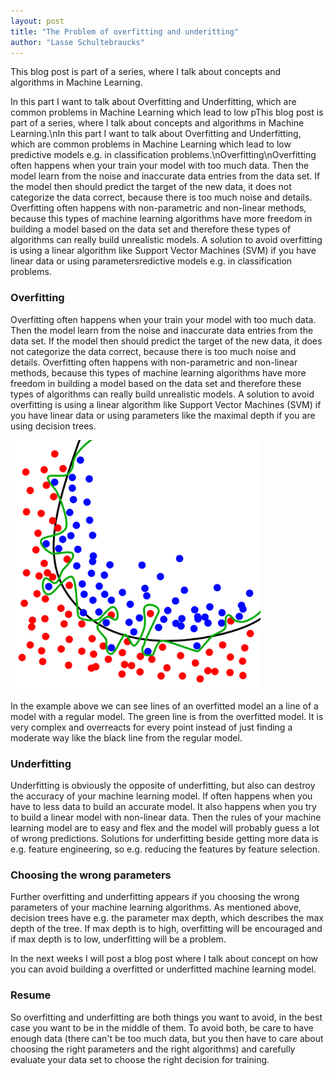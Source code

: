 ```yaml
---
layout: post
title: "The Problem of overfitting and underitting"
author: "Lasse Schultebraucks"
---
```


This blog post is part of a series, where I talk about concepts and algorithms in Machine Learning.

In this part I want to talk about Overfitting and Underfitting, which are common problems in Machine Learning which lead to low pThis blog post is part of a series, where I talk about concepts and algorithms in Machine Learning.\nIn this part I want to talk about Overfitting and Underfitting, which are common problems in Machine Learning which lead to low predictive models e.g. in classification problems.\nOverfitting\nOverfitting often happens when your train your model with too much data. Then the model learn from the noise and inaccurate data entries from the data set. If the model then should predict the target of the new data, it does not categorize the data correct, because there is too much noise and details. Overfitting often happens with non-parametric and non-linear methods, because this types of machine learning algorithms have more freedom in building a model based on the data set and therefore these types of algorithms can really build unrealistic models. A solution to avoid overfitting is using a linear algorithm like Support Vector Machines (SVM) if you have linear data or using parametersredictive models e.g. in classification problems.

### Overfitting

Overfitting often happens when your train your model with too much data. Then the model learn from the noise and inaccurate data entries from the data set. If the model then should predict the target of the new data, it does not categorize the data correct, because there is too much noise and details. Overfitting often happens with non-parametric and non-linear methods, because this types of machine learning algorithms have more freedom in building a model based on the data set and therefore these types of algorithms can really build unrealistic models. A solution to avoid overfitting is using a linear algorithm like Support Vector Machines (SVM) if you have linear data or using parameters like the maximal depth if you are using decision trees.

<img src="/assets/2000px-Overfitting.svg.png" width="400px" height="400px">

In the example above we can see lines of an overfitted model an a line of a model with a regular model. The green line is from the overfitted model. It is very complex and overreacts for every point instead of just finding a moderate way like the black line from the regular model.

### Underfitting

Underfitting is obviously the opposite of underfitting, but also can destroy the accuracy of your machine learning model. If often happens when you have to less data to build an accurate model. It also happens when you try to build a linear model with non-linear data. Then the rules of your machine learning model are to easy and flex and the model will probably guess a lot of wrong predictions. Solutions for underfitting beside getting more data is e.g. feature engineering, so e.g. reducing the features by feature selection.

### Choosing the wrong parameters

Further overfitting and underfitting appears if you choosing the wrong parameters of your machine learning algorithms. As mentioned above, decision trees have e.g. the parameter max depth, which describes the max depth of the tree. If max depth is to high, overfitting will be encouraged and if max depth is to low, underfitting will be a problem.

In the next weeks I will post a blog post where I talk about concept on how you can avoid building a overfitted or underfitted machine learning model.

### Resume

So overfitting and underfitting are both things you want to avoid, in the best case you want to be in the middle of them. To avoid both, be care to have enough data (there can't be too much data, but you then have to care about choosing the right parameters and the right algorithms) and carefully evaluate your data set to choose the right decision for training.